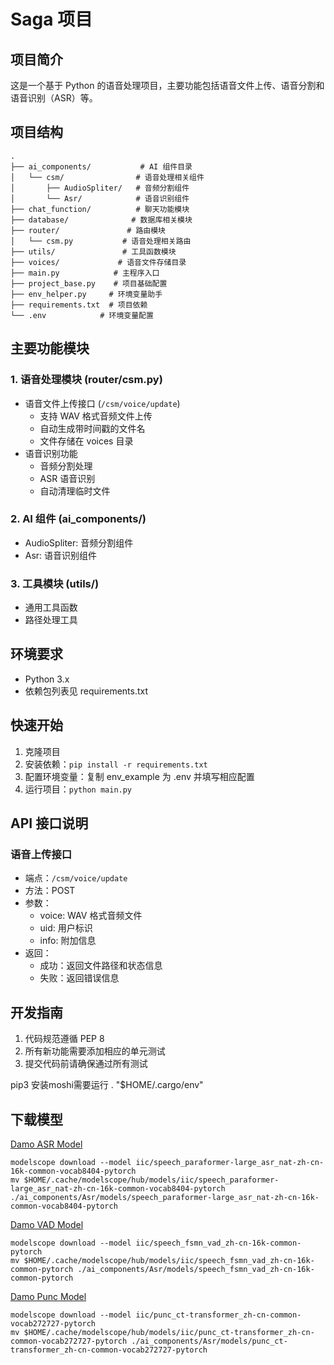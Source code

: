 # Saga 项目

## 项目简介
这是一个基于 Python 的语音处理项目，主要功能包括语音文件上传、语音分割和语音识别（ASR）等。

## 项目结构
```
.
├── ai_components/           # AI 组件目录
│   └── csm/                # 语音处理相关组件
│       ├── AudioSpliter/   # 音频分割组件
│       └── Asr/            # 语音识别组件
├── chat_function/          # 聊天功能模块
├── database/              # 数据库相关模块
├── router/               # 路由模块
│   └── csm.py           # 语音处理相关路由
├── utils/               # 工具函数模块
├── voices/             # 语音文件存储目录
├── main.py            # 主程序入口
├── project_base.py    # 项目基础配置
├── env_helper.py     # 环境变量助手
├── requirements.txt  # 项目依赖
└── .env            # 环境变量配置
```

## 主要功能模块

### 1. 语音处理模块 (router/csm.py)
- 语音文件上传接口 (`/csm/voice/update`)
  - 支持 WAV 格式音频文件上传
  - 自动生成带时间戳的文件名
  - 文件存储在 voices 目录
- 语音识别功能
  - 音频分割处理
  - ASR 语音识别
  - 自动清理临时文件

### 2. AI 组件 (ai_components/)
- AudioSpliter: 音频分割组件
- Asr: 语音识别组件

### 3. 工具模块 (utils/)
- 通用工具函数
- 路径处理工具

## 环境要求
- Python 3.x
- 依赖包列表见 requirements.txt

## 快速开始
1. 克隆项目
2. 安装依赖：`pip install -r requirements.txt`
3. 配置环境变量：复制 env_example 为 .env 并填写相应配置
4. 运行项目：`python main.py`

## API 接口说明

### 语音上传接口
- 端点：`/csm/voice/update`
- 方法：POST
- 参数：
  - voice: WAV 格式音频文件
  - uid: 用户标识
  - info: 附加信息
- 返回：
  - 成功：返回文件路径和状态信息
  - 失败：返回错误信息

## 开发指南
1. 代码规范遵循 PEP 8
2. 所有新功能需要添加相应的单元测试
3. 提交代码前请确保通过所有测试 

pip3 安装moshi需要运行  . "$HOME/.cargo/env" 

## 下载模型
[Damo ASR Model](https://modelscope.cn/models/iic/speech_paraformer-large_asr_nat-zh-cn-16k-common-vocab8404-pytorch/files)
```
modelscope download --model iic/speech_paraformer-large_asr_nat-zh-cn-16k-common-vocab8404-pytorch
mv $HOME/.cache/modelscope/hub/models/iic/speech_paraformer-large_asr_nat-zh-cn-16k-common-vocab8404-pytorch ./ai_components/Asr/models/speech_paraformer-large_asr_nat-zh-cn-16k-common-vocab8404-pytorch
```
[Damo VAD Model](https://modelscope.cn/models/damo/speech_fsmn_vad_zh-cn-16k-common-pytorch/files)
```
modelscope download --model iic/speech_fsmn_vad_zh-cn-16k-common-pytorch
mv $HOME/.cache/modelscope/hub/models/iic/speech_fsmn_vad_zh-cn-16k-common-pytorch ./ai_components/Asr/models/speech_fsmn_vad_zh-cn-16k-common-pytorch

```
[Damo Punc Model](https://modelscope.cn/models/damo/punc_ct-transformer_zh-cn-common-vocab272727-pytorch/files)

```
modelscope download --model iic/punc_ct-transformer_zh-cn-common-vocab272727-pytorch
mv $HOME/.cache/modelscope/hub/models/iic/punc_ct-transformer_zh-cn-common-vocab272727-pytorch ./ai_components/Asr/models/punc_ct-transformer_zh-cn-common-vocab272727-pytorch
```


